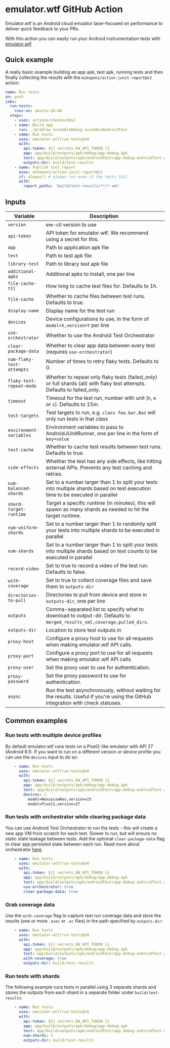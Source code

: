 # emulator.wtf GitHub Action

Emulator.wtf is an Android cloud emulator laser-focused on performance to
deliver quick feedback to your PRs.

With this action you can easily run your Android instrumentation tests with
[emulator.wtf](https://emulator.wtf).

## Quick example

A really basic example building an app apk, test apk, running tests and then
finally collecting the results with the `mikepenz/action-junit-report@v2`
action:

```yaml
name: Run tests
on: push
jobs:
  run-tests:
    runs-on: ubuntu-20.04
  steps:
    - uses: actions/checkout@v2
    - name: Build app
      run: ./gradlew assembleDebug assembleAndroidTest
    - name: Run tests
      uses: emulator-wtf/run-tests@v0
      with:
        api-token: ${{ secrets.EW_API_TOKEN }}
        app: app/build/outputs/apk/debug/app-debug.apk
        test: app/build/outputs/apk/androidTest/app-debug-androidTest.apk
        outputs-dir: build/test-results
    - name: Publish test report
      uses: mikepenz/action-junit-report@v2
      if: always() # always run even if the tests fail
      with:
        report_paths: 'build/test-results/**/*.xml'
```

## Inputs

| Variable                   | Description                                                                                                                      |
|----------------------------|----------------------------------------------------------------------------------------------------------------------------------|
| `version`                  | ew-cli version to use                                                                                                            |
| `api-token`                | API token for emulator.wtf. We recommend using a secret for this.                                                                |
| `app`                      | Path to application apk file                                                                                                     |
| `test`                     | Path to test apk file                                                                                                            |
| `library-test`             | Path to library test apk file                                                                                                    |
| `additional-apks`          | Additional apks to install, one per line                                                                                         |
| `file-cache-ttl`           | How long to cache test files for. Defaults to 1h.                                                                                |
| `file-cache`               | Whether to cache files between test runs. Defaults to true.                                                                      |
| `display-name`             | Display name for the test run                                                                                                    |
| `devices`                  | Device configurations to use, in the form of `model=X,version=Y` per line                                                        |
| `use-orchestrator`         | Whether to use the Android Test Orchestrator                                                                                     |
| `clear-package-data`       | Whether to clear app data between every test (requires `use-orchestrator`)                                                       |
| `num-flaky-test-attempts`  | Number of times to retry flaky tests. Defaults to 0.                                                                             |
| `flaky-test-repeat-mode`   | Whether to repeat only flaky tests (failed_only) or full shards (all) with flaky test attempts. Defaults to failed_only.         |
| `timeout`                  | Timeout for the test run, number with unit (`h`, `m` or `s`). Defaults to 15m.                                                   |
| `test-targets`             | Test targets to run, e.g. `class foo.bar.Baz` will only run tests in that class                                                  |
| `environment-variables`    | Environment variables to pass to AndroidJUnitRunner, one per line in the form of `key=value`                                     |
| `test-cache`               | Whether to cache test results between test runs. Defaults to true.                                                               |
| `side-effects`             | Whether the test has any side effects, like hitting external APIs. Prevents any test caching and retries.                        |
| `num-balanced-shards`      | Set to a number larger than 1 to split your tests into multiple shards based on test execution time to be executed in parallel   |
| `shard-target-runtime`     | Target a specific runtime (in minutes), this will spawn as many shards as needed to hit the target runtime.                      |
| `num-uniform-shards`       | Set to a number larger than 1 to randomly split your tests into multiple shards to be executed in parallel                       |
| `num-shards`               | Set to a number larger than 1 to split your tests into multiple shards based on test counts to be executed in parallel           |
| `record-video`             | Set to true to record a video of the test run. Defaults to false.                                                                |
| `with-coverage`            | Set to true to collect coverage files and save them to `outputs-dir`                                                             |
| `directories-to-pull`      | Directories to pull from device and store in `outputs-dir`, one per line                                                         |
| `outputs`                  | Comma-separated list to specify what to download to output-dir. Defaults to `merged_results_xml,coverage,pulled_dirs`.           |
| `outputs-dir`              | Location to store test outputs in                                                                                                |
| `proxy-host`               | Configure a proxy host to use for all requests when making emulator.wtf API calls.                                               |
| `proxy-port`               | Configure a proxy port to use for all requests when making emulator.wtf API calls.                                               |
| `proxy-user`               | Set the proxy user to use for authentication.                                                                                    |
| `proxy-password`           | Set the proxy password to use for authentication.                                                                                |
| `async`                    | Run the test asynchronously, without waiting for the results. Useful if you're using the GitHub integration with check statuses. |

## Common examples

### Run tests with multiple device profiles

By default emulator.wtf runs tests on a Pixel2-like emulator with API 27
(Android 8.1). If you want to run on a different version or device profile you
can use the `devices` input to do so:

```yaml
    - name: Run tests
      uses: emulator-wtf/run-tests@v0
      with:
        api-token: ${{ secrets.EW_API_TOKEN }}
        app: app/build/outputs/apk/debug/app-debug.apk
        test: app/build/outputs/apk/androidTest/app-debug-androidTest.apk
        devices: |
          model=NexusLowRes,version=23
          model=Pixel2,version=27
```

### Run tests with orchestrator while clearing package data

You can use Android Test Orchestrator to run the tests - this will create a new
app VM from scratch for each test. Slower to run, but will ensure no static
state leakage between tests. Add the optional `clear-package-data` flag to clear
app persisted state between each run. Read more about orchestrator
[here](https://developer.android.com/training/testing/junit-runner#using-android-test-orchestrator).

```yaml
    - name: Run tests
      uses: emulator-wtf/run-tests@v0
      with:
        api-token: ${{ secrets.EW_API_TOKEN }}
        app: app/build/outputs/apk/debug/app-debug.apk
        test: app/build/outputs/apk/androidTest/app-debug-androidTest.apk
        use-orchestrator: true
        clear-package-data: true
```

### Grab coverage data

Use the `with-coverage` flag to capture test run coverage data and store the
results (one or more `.exec` or `.ec` files) in the path specified by
`outputs-dir`:

```yaml
    - name: Run tests
      uses: emulator-wtf/run-tests@v0
      with:
        api-token: ${{ secrets.EW_API_TOKEN }}
        app: app/build/outputs/apk/debug/app-debug.apk
        test: app/build/outputs/apk/androidTest/app-debug-androidTest.apk
        with-coverage: true
        outputs-dir: build/test-results
```


### Run tests with shards

The following example runs tests in parallel using 3 separate shards and stores
the outputs from each shard in a separate folder under `build/test-results`:

```yaml
    - name: Run tests
      uses: emulator-wtf/run-tests@v0
      with:
        api-token: ${{ secrets.EW_API_TOKEN }}
        app: app/build/outputs/apk/debug/app-debug.apk
        test: app/build/outputs/apk/androidTest/app-debug-androidTest.apk
        num-shards: 3
        outputs-dir: build/test-results
```

